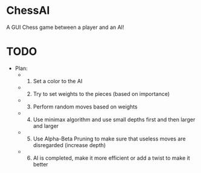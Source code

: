 # ChessAI
A GUI Chess game between a player and an AI!


# TODO
- Plan:
  - 1. Set a color to the AI
  - 2. Try to set weights to the pieces (based on importance)
  - 3. Perform random moves based on weights
  - 4. Use minimax algorithm and use small depths first and then larger and larger
  - 5. Use Alpha-Beta Pruning to make sure that useless moves are disregarded (increase depth)
  - 6. AI is completed, make it more efficient or add a twist to make it better
